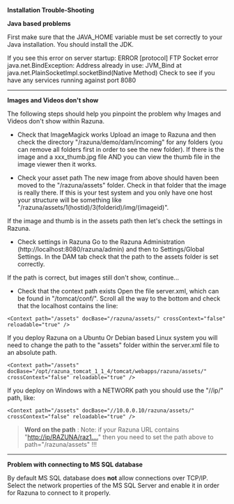 **Installation Trouble-Shooting**

**Java based problems**

First make sure that the JAVA_HOME variable must be set correctly to your Java installation. You should install the JDK.

If you see this error on server startup:
ERROR [protocol] FTP Socket error
java.net.BindException: Address already in use: JVM_Bind at java.net.PlainSocketImpl.socketBind(Native Method)
Check to see if you have any services running against port 8080

___

**Images and Videos don't show**

The following steps should help you pinpoint the problem why Images and Videos don't show within Razuna.

* Check that ImageMagick works
Upload an image to Razuna and then check the directory "/razuna/demo/dam/incoming" for any folders (you can remove all folders first in order to see the new folder). If there is the image and a xxx_thumb.jpg file AND you can view the thumb file in the image viewer then it works.

* Check your asset path
The new image from above should haven been moved to the "/razuna/assets" folder. Check in that folder that the image is really there. If this is your test system and you only have one host your structure will be something like "/razuna/assets/1(hostid)/3(folderid)/img/(imageid)".

If the image and thumb is in the assets path then let's check the settings in Razuna.

* Check settings in Razuna
Go to the Razuna Administration (http://localhost:8080/razuna/admin) and then to Settings/Global Settings. In the DAM tab check that the path to the assets folder is set correctly.

If the path is correct, but images still don't show, continue...

* Check that the context path exists
Open the file server.xml, which can be found in "/tomcat/conf/". Scroll all the way to the bottom and check that the localhost contains the line:

```
<Context path="/assets" docBase="/razuna/assets/" crossContext="false" reloadable="true" />
```

If you deploy Razuna on a Ubuntu Or Debian based Linux system you will need to change the path to the "assets" folder within the server.xml file to an absolute path.

```
<Context path="/assets" docBase="/opt/razuna_tomcat_1_1_4/tomcat/webapps/razuna/assets/" crossContext="false" reloadable="true" />
```

If you deploy on Windows with a NETWORK path you should use the "//ip/" path, like:

```
<Context path="/assets" docBase="//10.0.0.10/razuna/assets/" crossContext="false" reloadable="true" />
```

> **Word on the path** : Note: if your Razuna URL contains "[http://ip/RAZUNA/raz1....](http://ip/RAZUNA/raz1)" then you need to set the path above to path="/razuna/assets" !!!

___

**Problem with connecting to MS SQL database**

By default MS SQL database does **not** allow connections over TCP/IP. Select the network properties of the MS SQL Server and enable it in order for Razuna to connect to it properly.


